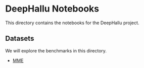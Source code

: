 # DeepHallu Notebooks

This directory contains the notebooks for the DeepHallu project.

## Datasets

We will explore the benchmarks in this directory.

- [MME](https://huggingface.co/datasets/darkyarding/MME)